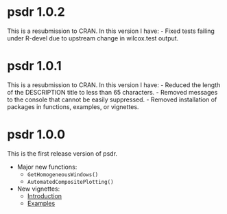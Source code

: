 # psdr 1.0.2

This is a resubmission to CRAN. In this version I have:
    - Fixed tests failing under R-devel due to upstream change in wilcox.test output.

# psdr 1.0.1

This is a resubmission to CRAN. In this version I have:
    - Reduced the length of the DESCRIPTION title to less than 65 characters.
    - Removed messages to the console that cannot be easily suppressed.
    - Removed installation of packages in functions, examples, or vignettes.

# psdr 1.0.0

This is the first release version of psdr.

- Major new functions:
    - `GetHomogeneousWindows()`
    - `AutomatedCompositePlotting()`
- New vignettes:
    - [Introduction](https://yhhc2.github.io/psdr/articles/Introduction.html)
    - [Examples](https://yhhc2.github.io/psdr/articles/Examples.html)

